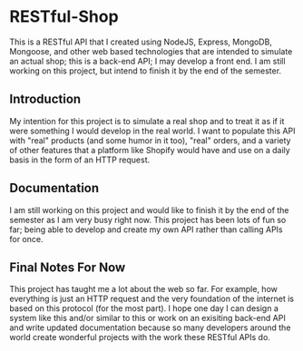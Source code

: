 # RESTful-Shop
This is a RESTful API that I created using NodeJS, Express, MongoDB, Mongoose, and other web based technologies that are intended to simulate an actual shop; this is a back-end API; I may develop a front end. I am still working on this project, but intend to finish it by the end of the semester. 

## Introduction
My intention for this project is to simulate a real shop and to treat it as if it were something I would develop in the real world. I want to populate this API with "real" products (and some humor in it too), "real" orders, and a variety of other features that a platform like Shopify would have and use on a daily basis in the form of an HTTP request.

## Documentation
I am still working on this project and would like to finish it by the end of the semester as I am very busy right now. This project has been lots of fun so far; being able to develop and create my own API rather than calling APIs for once. 

## Final Notes For Now
This project has taught me a lot about the web so far. For example, how everything is just an HTTP request and the very foundation of the internet is based on this protocol (for the most part). I hope one day I can design a system like this and/or similar to this or work on an exisiting back-end API and write updated documentation because so many developers around the world create wonderful projects with the work these RESTful APIs do.  
